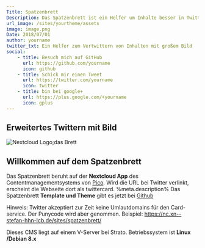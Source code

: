 ```yaml
---
Title: Spatzenbrett
Description: Das Spatzenbrett ist ein Helfer um Inhalte besser in Twitter zu präsentieren.
url_image: /sites/yourtheme/assets
image: image.png
Date: 2018/07/01
author: yourname
twitter_txt: Ein Helfer zum Vertwittern von Inhalten mit großem Bild
social:
    - title: Besuch mich auf GitHub
      url: https://github.com/yourname
      icon: github
    - title: Schick mir einen Tweet
      url: https://twitter.com/yourname
      icon: twitter
    - title: bin bei google+
      url: https://plus.google.com/+yourname
      icon: gplus
---
```


## Erweitertes Twittern mit Bild
![Nextcloud Logo;das Brett](%meta.url_image%/%meta.image%)
## Willkommen auf dem Spatzenbrett
Das Spatzenbrett beruht auf der **Nextcloud App** des Contentmanagementsystems von [Pico](http://picocms.org/). Wird die URL bei Twitter verlinkt, erscheint die Webseite dort als twittercard.
%meta.description% <!-- replaced by the above Description meta header -->
Das Spatzenbrett **Template und Theme** gibt es jetzt bei [Github](https://github.com/dewomser/pico-somecode-spatzenbrett)

Hinweis: Twitter akzeptiert zur Zeit keine Umlautdomains für den Card-service. Der Punycode wird aber genommen. Beispiel:
https://nc.xn--stefan-hhn-lcb.de/sites/spatzenbrett/

Dieses CMS liegt auf einem V-Server bei Strato. Betriebssystem ist **Linux /Debian 8.x** 




